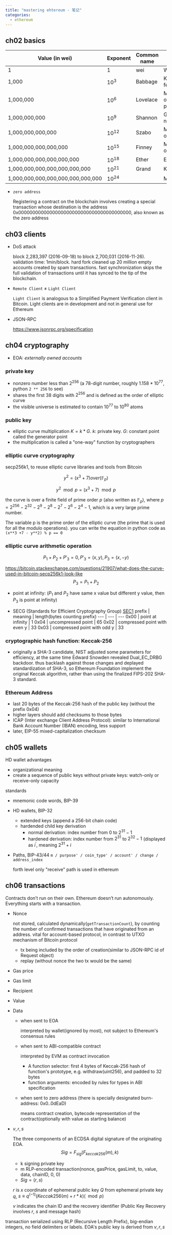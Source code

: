 ```yaml
---
title: "mastering ehtereum - 笔记"
categories: 
  - ethereum
---
```

## ch02 basics

Value (in wei) | Exponent | Common name | SI name
-- | -- | -- | --
1 | 1 | wei | Wei
1,000 | $10^3$ | Babbage | Kilowei or femtoether
1,000,000 | $10^6$ | Lovelace | Megawei or picoether
1,000,000,000 | $10^9$ | Shannon | Gigawei or nanoether
1,000,000,000,000 | $10^{12}$ | Szabo | Microether or micro
1,000,000,000,000,000 | $10^{15}$ | Finney | Milliether or milli
1,000,000,000,000,000,000 | $10^{18}$ | Ether | Ether
1,000,000,000,000,000,000,000 | $10^{21}$ | Grand | Kiloether
1,000,000,000,000,000,000,000,000 | $10^{24}$ | | Megaether

- `zero address`
  
  Registering a contract on the blockchain involves creating a special transaction whose destination is the address 0x0000000000000000000000000000000000000000, also known as the zero address

## ch03 clients
- DoS attack

  block 2,283,397 (2016-09-18) to block 2,700,031 (2016-11-26). validation time: 1min/block. hard fork cleaned up 20 million empty accounts created by spam transactions. fast synchronization skips the full validation of transactions until it has synced to the tip of the blockchain.

- `Remote Client` $\ne$ `Light Client`

  `Light Client` is analogous to a Simplified Payment Verification client in Bitcoin. Light clients are in development and not in general use for Ethereum

- JSON-RPC

  https://www.jsonrpc.org/specification

## ch04 cryptography

- EOA: _externally owned accounts_
### private key

- nonzero number less than $2^{256}$ (a 78-digit number, roughly $1.158 * 10^{77}$, python `2 ** 256` to see)
- shares the first 38 digits with $2^{256}$ and is defined as the order of elliptic curve
- the visible universe is estimated to contain $10^{77}$ to $10^{80}$ atoms
### public key

- elliptic curve multiplication $K = k * G$. $k$: private key. $G$: constant point called the generator point
- the multiplication is called a "one-way" function by cryptographers
### elliptic curve cryptography

secp256k1, to reuse elliptic curve libraries and tools from Bitcoin
```math
y^2 = \big(x^3+7\big) over \big(\mathbb{F}_p\big)
```
$$y^2 \mod p = \big(x^3+7\big) \mod p$$

the curve is over a finite field of prime order $p$ (also written as $\mathbb{F}_p$), where $p = 2^{256} - 2^{32} - 2^9 - 2^8 - 2^7 - 2^6 - 2^4 -1$, which is a very large prime number.

The variable p is the prime order of the elliptic curve (the prime that is used for all the modulo operations). you can write the equation in python code as `(x**3 +7 - y**2) % p == 0`

### elliptic curve arithmetic operation
```math
P_1 + P_2 + P'_3 = 0, P'_3=(x,y), P_3=(x,-y)
```
https://bitcoin.stackexchange.com/questions/21907/what-does-the-curve-used-in-bitcoin-secp256k1-look-like
$$P_3 = P_1 + P_2$$

- point at infinity: ($P_1$ and $P_2$ have same x value but different y value, then $P_3$ is point at infinity)

- SECG (Standards for Efficient Cryptography Group) [SEC1](http://www.secg.org/sec1-v2.pdf)
  prefix | meaning | length(bytes counting prefix)
  --- | --- | ---
  0x00 | point at infinity | 1
  0x04 | uncompressed point | 65
  0x02 | compressed point with even y | 33
  0x03 | compressed point with odd y | 33

### cryptographic hash function: Keccak-256
- originally a SHA-3 candidate, NIST adjusted some parameters for efficiency, at the same time Edward Snowden revealed Dual_EC_DRBG backdoor. thus backlash against those changes and deplayed standardization of SHA-3, so Ethereum Foundation implement the original Keccak algorithm, rather than using the finalized FIPS-202 SHA-3 standard.

### Ethereum Address
- last 20 bytes of the Keccak-256 hash of the public key (without the prefix 0x04)
- higher layers should add checksums to those bytes
- ICAP (Inter exchange Client Address Protocol): similar to International Bank Account Number (IBAN) encoding, less support
- later, EIP-55 mixed-capitalization checksum

## ch05 wallets
HD wallet advantages
- organizational meaning
- create a sequence of public keys without private keys: watch-only or receive-only capacity

standards
- mnemonic code words, BIP-39
- HD wallets, BIP-32
  - extended keys (append a 256-bit chain code)
  - hardended child key derivation
    - normal derivation: index number from $0$ to $2^{31}-1$
    - hardened derivation: index number from $2^{31}$ to $2^{32}-1$ (displayed as $i^\prime$, meaning $2^{31}+i$
- Paths, BIP-43/44
  `m / purpose' / coin_type' / account' / change / address_index`

  forth level only "receive" path is used in ethereum

## ch06 transactions
Contracts don’t run on their own. Ethereum doesn’t run autonomously. Everything starts with a transaction.
- Nonce
  
  not stored, calculated dynamically(`getTransactionCount`), by counting the number of confirmed transactions that have originated from an address. vital for account-based protocol, in contrast to UTXO mechanism of Bitcoin protocol
  - tx being included by the order of creation(similar to JSON-RPC id of Request object)
  - replay (without nonce the two tx would be the same)
- Gas price
- Gas limit
- Recipient
- Value
- Data
  - when sent to EOA

    interpreted by wallet(ignored by most), not subject to Ethereum's consensus rules
  - when sent to ABI-compatible contract

    interpreted by EVM as contract invocation
    - A function selector: first 4 bytes of Keccak-256 hash of function's prototype, e.g. withdraw(uint256), and padded to 32 bytes
    - function arguments: encoded by rules for types in ABI specification
  - when sent to zero address (there is specially designated burn-address: 0x0..0dEaD)
  
    means contract creation, bytecode representation of the contract(optionally with value as starting balance)
- $v,r,s$
  
  The three components of an ECDSA digital signature of the originating EOA.
  $$Sig = F_{sig}\big(F_{keccak256}(m),k\big)$$
  - k signing private key
  - m RLP-encoded transaction(nonce, gasPrice, gasLimit, to, value, data, chainID, 0, 0)
  - $Sig = (r,s)$
    
  $r$ is $x$ coordinate of ephemeral public key $Q$ from ephemeral private key $q$, $s \equiv q^(-1)(Keccak256(m)+r*k) (\mod p)$

  $v$ indicates the chain ID and the recovery identifier (Public Key Recovery involves $r$, $s$ and message hash)

transaction serialized using RLP (Recursive Length Prefix), big-endian integers, no field delimiters or labels. EOA's public key is derived from $v,r,s$
